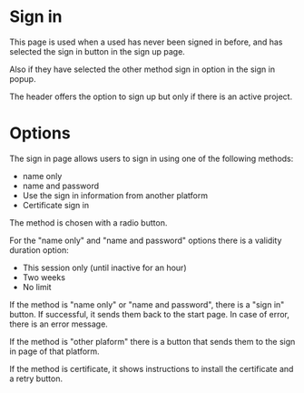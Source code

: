 # Sign in

This page is used when a used has never been signed in before, and has selected the sign in button in the sign up page.

Also if they have selected the other method sign in option in the sign in popup.

The header offers the option to sign up but only if there is an active project.
  
# Options

The sign in page allows users to sign in using one of the following methods:

- name only
- name and password
- Use the sign in information from another platform
- Certificate sign in

The method is chosen with a radio button.

For the "name only" and "name and password" options there is a validity duration option:

- This session only (until inactive for an hour)
- Two weeks
- No limit

If the method is "name only" or "name and password", there is a "sign in" button. If successful, it sends them back to the start page. In case of error, there is an error message.

If the method is "other plaform" there is a button that sends them to the sign in page of that platform.

If the method is certificate, it shows instructions to install the certificate and a retry button.
